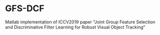 # GFS-DCF
Matlab implementation of ICCV2019 paper "Joint Group Feature Selection and Discriminative Filter Learning for Robust Visual Object Tracking"
